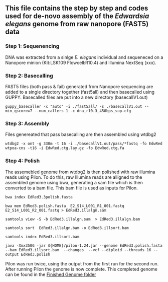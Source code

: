 ## This file contains the step by step and codes used for de-novo assembly of the *Edwardsia elegans* genome from raw nanopore (FAST5) data

### Step 1: Sequenencing
DNA was extracted from a sinlge *E. elegans* individual and sequeneced on a Nanopore minion (Kit:LSK109 Flowcell:R10.4) and Illumina NextSeq (xxx). 

### Step 2: Basecalling
FAST5 files (both pass & fail) generated from Nanopore sequencing are added to a single directory together (fast5all) and then basecalled using GUPPY.
Basecalled files are put into a new directory (basecallV1.out)

`guppy_basecaller -x "auto" -i ./fast5all/ -s ./basecallV1.out --min_qscore=7 --num_callers 1 -c dna_r10.3_450bps_sup.cfg`

### Step 3: Assembly
Files genereated that pass basecalling are then assembled using wtdbg2

`wtdbg2 -x ont -g 330m -t 16 -i ./basecallV1.out/pass/*fastq -fo EdwRed
wtpoa-cns -t16 -i EdwRed.ctg.lay.gz -fo EdwRed.ctg.fa`

### Step 4: Polish
The assemebled genome from wtdbg2 is then polished with raw illumina reads using Pilon.
To do this, raw Illumina reads are alligned to the assembled genome using bwa, generating a sam file which is then converted to a bam file.
This bam file is used as inputs for Pilon.

`bwa index EdRed3.3polish.fasta`

`bwa mem EdRed3.polish.fasta  E2_S14_L001_R1_001.fastq E2_S14_L001_R2_001.fastq > EdRed3.illalgn.sam`

`samtools view -S -b EdRed3.illalgn.sam  > EdRed3.illalgn.bam`

`samtools sort  EdRed3.illalgn.bam -o EdRed3.illsort.bam`

`samtools index EdRed3.illsort.bam`

`java -Xmx350G -jar ${HOME}/pilon-1.24.jar --genome EdRed3.polish.fasta --bam EdRed3.illsort.bam  --changes  --vcf --diploid --threads 16 --output EdRed3.polish`


Pilon was run twice, using the output from the first run for the second run. 
After running Pilon the genome is now complete.
This completed genome can be found in the [Finished Genome folder](../../Finished_Genome) 
